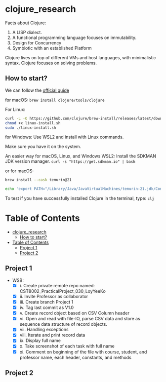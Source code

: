 # clojure_research

Facts about Clojure:
1. A LISP dialect.
2. A functional programming language focuses on immutability.
3. Design for Concurrency
4. Symbiotic with an established Platform

Clojure lives on top of different VMs and host languages, with minimalistic syntax. Clojure focuses on solving problems.

## How to start?
We can follow the [official guide](https://clojure.org/guides/install_clojure)

for macOS:
`brew install clojure/tools/clojure`

For Linux:
```sh
curl -L -O https://github.com/clojure/brew-install/releases/latest/download/linux-install.sh
chmod +x linux-install.sh
sudo ./linux-install.sh
```

for Windows:
Use WSL2 and install with Linux commands.

Make sure you have it on the system.

An easier way for macOS, Linux, and Windows WSL2:
Install the SDKMAN JDK version manager.
`curl -s "https://get.sdkman.io" | bash`

or for macOS:
``` sh 
brew install --cask temurin@21

echo 'export PATH="/Library/Java/JavaVirtualMachines/temurin-21.jdk/Contents/Home/bin:$PATH"' >> ~/.zshrc
```

To test if you have successfully installed Clojure in the terminal, type: 
`clj`

# Table of Contents

- [clojure\_research](#clojure_research)
	- [How to start?](#how-to-start)
- [Table of Contents](#table-of-contents)
	- [Project 1](#project-1)
	- [Project 2](#project-2)

## Project 1<a name="project-1-"></a>
- WSB:
  - [x] i. Create private remote repo named: CST8002_PracticalProject_030_LoyYeeKo
  - [x] ii. Invite Professor as collaborator
  - [x] iii. Create branch Project 1
  - [x] iv. Tag last commit as V1.0
  - [x] v. Create record object based on CSV Column header
  - [x] vi. Open and read with file-IO, parse CSV data and store as sequence data structure of record objects.
  - [x] vii. Handling exceptions
  - [x] viii. Iterate and print record data
  - [x] ix. Display full name
  - [x] x. Take screenshot of each task with full name
  - [x] xi. Comment on beginning of the file with course, student, and professor name, each header, constants, and methods
	
## Project 2<a name="project-2-"></a>
